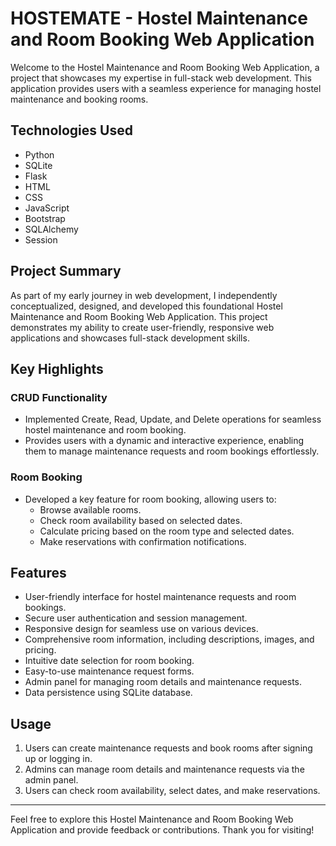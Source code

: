# HOSTEMATE - Hostel Maintenance and Room Booking Web Application

Welcome to the Hostel Maintenance and Room Booking Web Application, a project that showcases my expertise in full-stack web development. 
This application provides users with a seamless experience for managing hostel maintenance and booking rooms.


## Technologies Used

- Python
- SQLite
- Flask
- HTML
- CSS
- JavaScript
- Bootstrap
- SQLAlchemy
- Session

## Project Summary

As part of my early journey in web development, I independently conceptualized, designed, and developed this foundational 
Hostel Maintenance and Room Booking Web Application. This project demonstrates my ability to create user-friendly, 
responsive web applications and showcases full-stack development skills.

## Key Highlights

### CRUD Functionality

- Implemented Create, Read, Update, and Delete operations for seamless hostel maintenance and room booking.
- Provides users with a dynamic and interactive experience, enabling them to manage maintenance requests and room bookings effortlessly.

### Room Booking

- Developed a key feature for room booking, allowing users to:
  - Browse available rooms.
  - Check room availability based on selected dates.
  - Calculate pricing based on the room type and selected dates.
  - Make reservations with confirmation notifications.

## Features

- User-friendly interface for hostel maintenance requests and room bookings.
- Secure user authentication and session management.
- Responsive design for seamless use on various devices.
- Comprehensive room information, including descriptions, images, and pricing.
- Intuitive date selection for room booking.
- Easy-to-use maintenance request forms.
- Admin panel for managing room details and maintenance requests.
- Data persistence using SQLite database.

## Usage

1. Users can create maintenance requests and book rooms after signing up or logging in.
2. Admins can manage room details and maintenance requests via the admin panel.
3. Users can check room availability, select dates, and make reservations.

---

Feel free to explore this Hostel Maintenance and Room Booking Web Application and provide feedback or contributions. Thank you for visiting!
